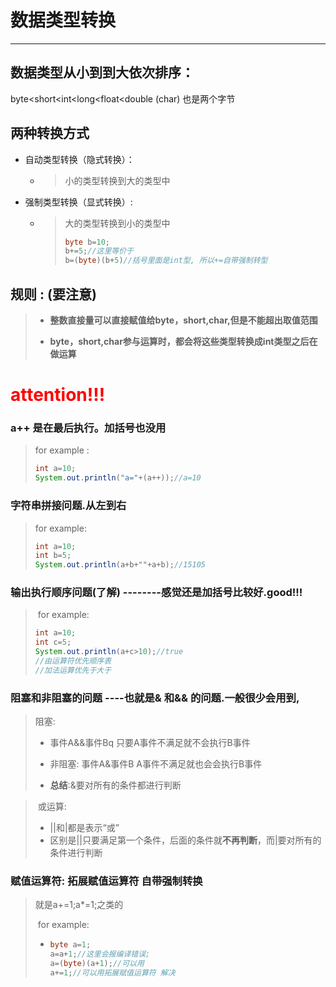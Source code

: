 # 数据类型转换

---

## 数据类型从小到到大依次排序：

   byte<short<int<long<float<double
           (char) 也是两个字节

## 两种转换方式

* 自动类型转换（隐式转换）：

  * > 小的类型转换到大的类型中
  
* 强制类型转换（显式转换）:

  * > 大的类型转换到小的类型中
    >
    > ```java
    > byte b=10;
    > b+=5;//这里等价于 
    > b=(byte)(b+5)//括号里面是int型, 所以+=自带强制转型
    > ```
    >
    > 

## 规则 : (要注意)

> * **整数直接量可以直接赋值给byte，short,char,但是不能超出取值范围**
>
> * **byte，short,char参与运算时，都会将这些类型转换成int类型之后在做运算**

# **<span style="color:red;">attention!!!</span>**

### 		**a++ 是在最后执行。加括号也没用**

> for example :
>
> ``` java
> int a=10;		
> System.out.println("a="+(a++));//a=10
> ```

### 		字符串拼接问题.从左到右 

> for example:
>
> ``` java
> int a=10;
> int b=5;
> System.out.println(a+b+""+a+b);//15105
> ```

### 输出执行顺序问题(了解)   --------感觉还是加括号比较好.good!!!

> ​	for example:
>
> ``` java
> int a=10;
> int c=5;
> System.out.println(a+c>10);//true
> //由运算符优先顺序表
> //加法运算优先于大于
> ```
>

### 阻塞和非阻塞的问题 ----也就是& 和&& 的问题.一般很少会用到,

> 阻塞:
>
> * 事件A&&事件Bq
>   只要A事件不满足就不会执行B事件
>
> * 非阻塞:
>   事件A&事件B
>   A事件不满足就也会会执行B事件
>
> * **总结**:&要对所有的条件都进行判断

> ​	或运算:
>
> * ||和|都是表示“或”
> * 区别是||只要满足第一个条件，后面的条件就**不再判断**，而|要对所有的条件进行判断

### 赋值运算符: 拓展赋值运算符 自带强制转换

> 就是a+=1;a*=1;之类的
>
> ​	for example:
>
> * ```java
>   byte a=1;
>   a=a+1;//这里会报编译错误;
>   a=(byte)(a+1);//可以用
>   a+=1;//可以用拓展赋值运算符 解决
>   ```